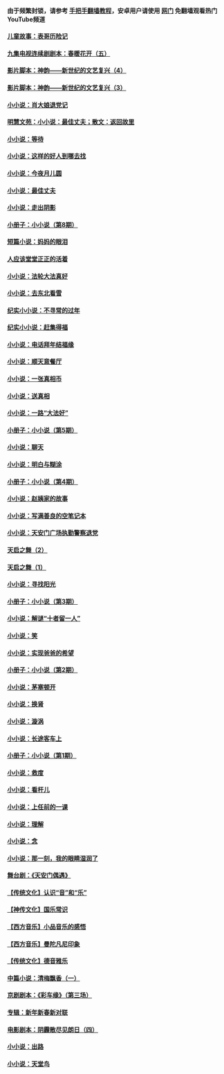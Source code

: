 #### 由于频繁封锁，请参考 [手把手翻墙教程](https://github.com/gfw-breaker/guides/wiki/)，安卓用户请使用 [网门](https://github.com/gfw-breaker/nogfw/blob/master/dl.md?t=05040001) 免翻墙观看热门YouTube频道 

#### [儿童故事：表哥历险记](../pages/328/383535.md?t=05040001) 

#### [九集电视连续剧剧本：春暖花开（五）](../pages/328/275919.md?t=05040001) 

#### [影片脚本：神韵——新世纪的文艺复兴（4）](../pages/328/266089.md?t=05040001) 

#### [影片脚本：神韵——新世纪的文艺复兴（3）](../pages/328/266087.md?t=05040001) 

#### [小小说：肖大娘退党记](../pages/328/239807.md?t=05040001) 

#### [明慧文苑：小小说：最佳丈夫；散文：返回故里](../pages/328/3439.md?t=05040001) 

#### [小小说：等待](../pages/328/223927.md?t=05040001) 

#### [小小说：这样的好人到哪去找](../pages/328/209396.md?t=05040001) 

#### [小小说：今夜月儿圆](../pages/328/193588.md?t=05040001) 

#### [小小说：最佳丈夫](../pages/328/190938.md?t=05040001) 

#### [小小说：走出阴影](../pages/328/190744.md?t=05040001) 

#### [小册子：小小说（第8期）](../pages/328/188202.md?t=05040001) 

#### [短篇小说：妈妈的眼泪](../pages/328/187712.md?t=05040001) 

#### [人应该堂堂正正的活着](../pages/328/182430.md?t=05040001) 

#### [小小说：法轮大法真好](../pages/328/174669.md?t=05040001) 

#### [小小说：去东北看雪](../pages/328/173882.md?t=05040001) 

#### [纪实小小说：不寻常的过年](../pages/328/173187.md?t=05040001) 

#### [纪实小小说：赶集得福](../pages/328/172652.md?t=05040001) 

#### [小小说：电话拜年结福缘](../pages/328/172533.md?t=05040001) 

#### [小小说：顺天意餐厅](../pages/328/170182.md?t=05040001) 

#### [小小说：一张真相币](../pages/328/169410.md?t=05040001) 

#### [小小说：送真相](../pages/328/166713.md?t=05040001) 

#### [小小说：一路“大法好”](../pages/328/162016.md?t=05040001) 

#### [小册子：小小说（第5期）](../pages/328/161131.md?t=05040001) 

#### [小小说：聊天](../pages/328/159640.md?t=05040001) 

#### [小小说：明白与糊涂](../pages/328/158101.md?t=05040001) 

#### [小册子：小小说（第4期）](../pages/328/158006.md?t=05040001) 

#### [小小说：赵姨家的故事](../pages/328/157843.md?t=05040001) 

#### [小小说：写满善良的空笔记本](../pages/328/157382.md?t=05040001) 

#### [小小说：天安门广场执勤警察退党](../pages/328/156982.md?t=05040001) 

#### [天启之舞（2）](../pages/328/153440.md?t=05040001) 

#### [天启之舞（1）](../pages/328/153439.md?t=05040001) 

#### [小小说：寻找阳光](../pages/328/153065.md?t=05040001) 

#### [小册子：小小说（第3期）](../pages/328/151715.md?t=05040001) 

#### [小小说：解谜“十者留一人”](../pages/328/148967.md?t=05040001) 

#### [小小说：笑](../pages/328/148905.md?t=05040001) 

#### [小小说：实现爸爸的希望](../pages/328/148096.md?t=05040001) 

#### [小册子：小小说（第2期）](../pages/328/147214.md?t=05040001) 

#### [小小说：茅塞顿开](../pages/328/147030.md?t=05040001) 

#### [小小说：换肾](../pages/328/146770.md?t=05040001) 

#### [小小说：漩涡](../pages/328/146683.md?t=05040001) 

#### [小小说：长途客车上](../pages/328/145076.md?t=05040001) 

#### [小册子：小小说（第1期）](../pages/328/143963.md?t=05040001) 

#### [小小说：救度](../pages/328/143927.md?t=05040001) 

#### [小小说：看杆儿](../pages/328/142137.md?t=05040001) 

#### [小小说：上任前的一课](../pages/328/140808.md?t=05040001) 

#### [小小说：理解](../pages/328/140476.md?t=05040001) 

#### [小小说：念](../pages/328/139513.md?t=05040001) 

#### [小小说：那一刻，我的眼睛湿润了](../pages/328/138476.md?t=05040001) 

#### [舞台剧：《天安门偶遇》](../pages/328/117155.md?t=05040001) 

#### [【传统文化】认识“音”和“乐”](../pages/328/108667.md?t=05040001) 

#### [【神传文化】国乐常识](../pages/328/104225.md?t=05040001) 

#### [【西方音乐】小品音乐的感悟](../pages/328/102924.md?t=05040001) 

#### [【西方音乐】曼陀凡尼印象](../pages/328/102922.md?t=05040001) 

#### [【传统文化】德音雅乐](../pages/328/102923.md?t=05040001) 

#### [中篇小说：清梅飘香（一）](../pages/328/101058.md?t=05040001) 

#### [京剧剧本：《彩车缘》（第三场）](../pages/328/96434.md?t=05040001) 

#### [专辑：新年新春新对联](../pages/328/94991.md?t=05040001) 

#### [电影剧本：阴霾散尽见朗日（四）](../pages/328/87081.md?t=05040001) 

#### [小小说：出路](../pages/328/84848.md?t=05040001) 

#### [小小说：天堂鸟](../pages/328/83084.md?t=05040001) 


